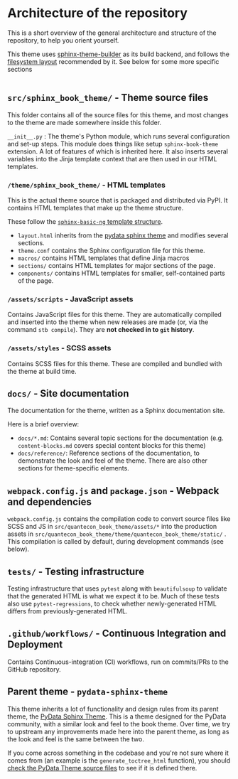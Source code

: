 # Architecture of the repository

This is a short overview of the general architecture and structure of the repository, to help you orient yourself.

This theme uses [sphinx-theme-builder](https://sphinx-theme-builder.readthedocs.io/en/latest/) as its build backend, and follows the [filesystem layout](https://sphinx-theme-builder.readthedocs.io/en/latest/filesystem-layout/) recommended by it.
See below for some more specific sections

```{contents}
```

## `src/sphinx_book_theme/` - Theme source files

This folder contains all of the source files for this theme, and most changes to the theme are made somewhere inside this folder.

`__init__.py`
: The theme's Python module, which runs several configuration and set-up steps.
  This module does things like setup `sphinx-book-theme` extension. A lot of features of which is inherited here.
  It also inserts several variables into the Jinja template context that are then used in our HTML templates.

### `/theme/sphinx_book_theme/` - HTML templates

This is the actual theme source that is packaged and distributed via PyPI.
It contains HTML templates that make up the theme structure.

These follow the [`sphinx-basic-ng` template structure](https://sphinx-basic-ng.readthedocs.io/en/latest).

- `layout.html` inherits from the [pydata sphinx theme](https://pydata-sphinx-theme.readthedocs.io/) and modifies several sections.
- `theme.conf` contains the Sphinx configuration file for this theme.
- `macros/` contains HTML templates that define Jinja macros
- `sections/` contains HTML templates for major sections of the page.
- `components/` contains HTML templates for smaller, self-contained parts of the page.

### `/assets/scripts` - JavaScript assets

Contains JavaScript files for this theme. They are automatically compiled and inserted into the theme when new releases are made (or, via the command `stb compile`). They are **not checked in to `git` history**.

### `/assets/styles` - SCSS assets

Contains SCSS files for this theme.
These are compiled and bundled with the theme at build time.

## `docs/` - Site documentation

The documentation for the theme, written as a Sphinx documentation site.

Here is a brief overview:

- `docs/*.md`: Contains several topic sections for the documentation (e.g. `content-blocks.md` covers special content blocks for this theme)
- `docs/reference/`: Reference sections of the documentation, to demonstrate the look and feel of the theme.
  There are also other sections for theme-specific elements.


## `webpack.config.js` and `package.json` - Webpack and dependencies

`webpack.config.js` contains the compilation code to convert source files like SCSS and JS in `src/quantecon_book_theme/assets/*` into the production assets in `src/quantecon_book_theme/theme/quantecon_book_theme/static/` .
This compilation is called by default, during development commands (see below).

## `tests/` - Testing infrastructure

Testing infrastructure that uses `pytest` along with `beautifulsoup` to validate
that the generated HTML is what we expect it to be.
Much of these tests also use `pytest-regressions`, to check whether newly-generated HTML differs from previously-generated HTML.

## `.github/workflows/` - Continuous Integration and Deployment

Contains Continuous-integration (CI) workflows, run on commits/PRs to the GitHub repository.

## Parent theme - `pydata-sphinx-theme`

This theme inherits a lot of functionality and design rules from its parent theme, the [PyData Sphinx Theme](https://github.com/pydata/pydata-sphinx-theme).
This is a theme designed for the PyData community, with a similar look and feel to the book theme.
Over time, we try to upstream any improvements made here into the parent theme, as long as the look and feel is the same between the two.

If you come across something in the codebase and you're not sure where it comes from (an example is the `generate_toctree_html` function), you should [check the PyData Theme source files](https://github.com/pydata/pydata-sphinx-theme/tree/master/src/pydata_sphinx_theme) to see if it is defined there.
